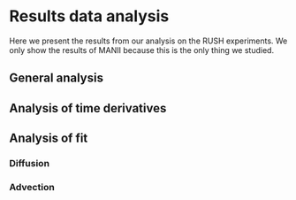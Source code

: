 # Results data analysis

Here we present the results from our analysis on the RUSH experiments. We only show the results of MANII because this is the only thing we studied.

## General analysis


## Analysis of time derivatives



## Analysis of fit


### Diffusion


### Advection

